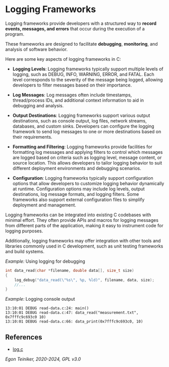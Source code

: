# Logging Frameworks

Logging frameworks provide developers with a structured way to **record events, 
messages, and errors** that occur during the execution of a program. 

These frameworks are designed to facilitate **debugging**, **monitoring**, 
and analysis of software behavior. 

Here are some key aspects of logging frameworks in C:

* **Logging Levels**: Logging frameworks typically support multiple levels of 
    logging, such as DEBUG, INFO, WARNING, ERROR, and FATAL. Each level corresponds 
    to the severity of the message being logged, allowing developers to filter 
    messages based on their importance.

* **Log Messages**: Log messages often include timestamps, thread/process IDs, 
    and additional context information to aid in debugging and analysis.

* **Output Destinations**: Logging frameworks support various output destinations, 
    such as console output, log files, network streams, databases, and custom sinks. 
    Developers can configure the logging framework to send log messages to one or 
    more destinations based on their requirements.    

* **Formatting and Filtering**: Logging frameworks provide facilities for formatting 
    log messages and applying filters to control which messages are logged based on 
    criteria such as logging level, message content, or source location. This allows 
    developers to tailor logging behavior to suit different deployment environments 
    and debugging scenarios.

* **Configuration**: Logging frameworks typically support configuration options that 
    allow developers to customize logging behavior dynamically at runtime. 
    Configuration options may include log levels, output destinations, log message 
    formats, and logging filters. Some frameworks also support external configuration 
    files to simplify deployment and management.    

Logging frameworks can be integrated into existing C codebases with minimal effort. 
They often provide APIs and macros for logging messages from different parts of the 
application, making it easy to instrument code for logging purposes. 

Additionally, logging frameworks may offer integration with other tools and libraries 
commonly used in C development, such as unit testing frameworks and build systems.

_Example:_ Using logging for debugging
```C
int data_read(char *filename, double data[], size_t size)
{
    log_debug("data_read(\"%s\", %p, %ld)", filename, data, size);
    //...
}
```

_Example:_ Logging console output
```
13:10:01 DEBUG read-data.c:24: main()
13:10:01 DEBUG read-data.c:47: data_read("measurement.txt", 0x7fffc9c693c0 10)
13:10:01 DEBUG read-data.c:66: data_print(0x7fffc9c693c0, 10)
```


## References

* [log.c](https://github.com/rxi/log.c)

*Egon Teiniker, 2020-2024, GPL v3.0* 